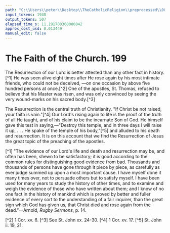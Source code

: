 ```yaml
---
path: "C:\\Users\\peter\\Desktop\\TheCatholicReligion\\preprocessed\\00218.jpg"
input_tokens: 1948
output_tokens: 507
elapsed_time_s: 11.191780300000042
approx_cost_usd: 0.013449
manual_edit: false
---
```

# The Faith of the Church. 199

The Resurrection of our Lord is better attested than any other fact in history.[^1] He was seen alive eight times after He rose again by his most intimate friends, who could not be deceived, —on one occasion by above five hundred persons at once.[^2] One of the apostles, St. Thomas, refused to believe that his Master was risen, and was only convinced by seeing the very wound-marks on his sacred body.[^3]

The Resurrection is the central truth of Christianity. "If Christ be not raised, your faith is vain."[^4] Our Lord's rising again to life is the proof of the truth of all He taught, and of his claim to be the incarnate Son of God. He himself gave this test in saying,—"Destroy this temple, and in three days I will raise it up, . . . He spake of the temple of his body,"[^5] and alluded to his death and resurrection. It is on this account that we find the Resurrection of Jesus the great topic of the preaching of the apostles.

[^1] "The evidence of our Lord's life and death and resurrection may be, and often has been, shewn to be satisfactory; it is good according to the common rules for distinguishing good evidence from bad. Thousands and thousands of persons have gone through it piece by piece, as carefully as ever judge summed up upon a most important cause. I have myself done it many times over, not to persuade others but to satisfy myself. I have been used for many years to study the history of other times, and to examine and weigh the evidence of those who have written about them; and I know of no one fact in the history of mankind which is proved by better and fuller evidence of every sort to the understanding of a fair inquirer, than the great sign which God has given us, that Christ died and rose again from the dead."—Arnold, *Rugby Sermons*, p. 14.

[^2] 1 Cor. xv. 6.
[^3] See St. John xx. 24-30.
[^4] 1 Cor. xv. 17.
[^5] St. John ii. 19, 21.